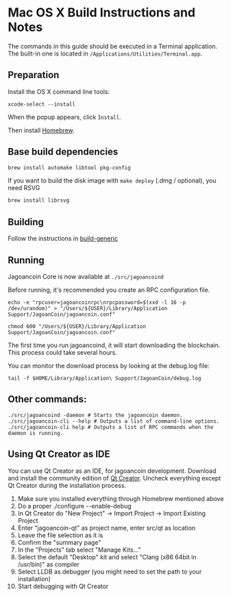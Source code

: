 Mac OS X Build Instructions and Notes
====================================
The commands in this guide should be executed in a Terminal application.
The built-in one is located in `/Applications/Utilities/Terminal.app`.

Preparation
-----------
Install the OS X command line tools:

`xcode-select --install`

When the popup appears, click `Install`.

Then install [Homebrew](https://brew.sh).

Base build dependencies
-----------------------

```bash
brew install automake libtool pkg-config
```

If you want to build the disk image with `make deploy` (.dmg / optional), you need RSVG
```bash
brew install librsvg
```

Building
--------

Follow the instructions in [build-generic](build-generic.md)

Running
-------

Jagoancoin Core is now available at `./src/jagoancoind`

Before running, it's recommended you create an RPC configuration file.

    echo -e "rpcuser=jagoancoinrpc\nrpcpassword=$(xxd -l 16 -p /dev/urandom)" > "/Users/${USER}/Library/Application Support/JagoanCoin/jagoancoin.conf"

    chmod 600 "/Users/${USER}/Library/Application Support/JagoanCoin/jagoancoin.conf"

The first time you run jagoancoind, it will start downloading the blockchain. This process could take several hours.

You can monitor the download process by looking at the debug.log file:

    tail -f $HOME/Library/Application\ Support/JagoanCoin/debug.log

Other commands:
-------

    ./src/jagoancoind -daemon # Starts the jagoancoin daemon.
    ./src/jagoancoin-cli --help # Outputs a list of command-line options.
    ./src/jagoancoin-cli help # Outputs a list of RPC commands when the daemon is running.

Using Qt Creator as IDE
------------------------
You can use Qt Creator as an IDE, for jagoancoin development.
Download and install the community edition of [Qt Creator](https://www.qt.io/download/).
Uncheck everything except Qt Creator during the installation process.

1. Make sure you installed everything through Homebrew mentioned above
2. Do a proper ./configure --enable-debug
3. In Qt Creator do "New Project" -> Import Project -> Import Existing Project
4. Enter "jagoancoin-qt" as project name, enter src/qt as location
5. Leave the file selection as it is
6. Confirm the "summary page"
7. In the "Projects" tab select "Manage Kits..."
8. Select the default "Desktop" kit and select "Clang (x86 64bit in /usr/bin)" as compiler
9. Select LLDB as debugger (you might need to set the path to your installation)
10. Start debugging with Qt Creator
